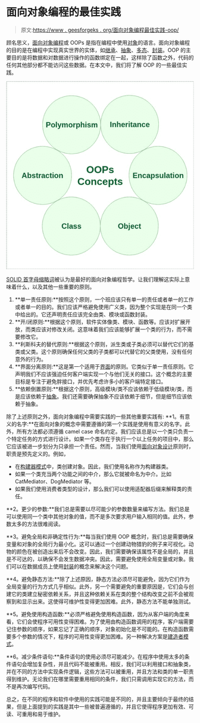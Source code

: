 # 面向对象编程的最佳实践

> 原文:[https://www . geesforgeks . org/面向对象编程最佳实践-oop/](https://www.geeksforgeeks.org/best-practices-of-object-oriented-programming-oop/)

顾名思义，[面向对象编程](https://www.geeksforgeeks.org/object-oriented-programming-oops-concept-in-java/)或 OOPs 是指在编程中使用[对象](https://www.geeksforgeeks.org/classes-objects-java/)的语言。面向对象编程的目的是在编程中实现真实世界的实体，如[继承](https://www.geeksforgeeks.org/inheritance-in-java/)、[抽象](https://www.geeksforgeeks.org/abstraction-in-java-2/)、[多态](https://www.geeksforgeeks.org/polymorphism-in-java/)、[封装](https://www.geeksforgeeks.org/encapsulation-in-java/)。OOP 的主要目的是将数据和对数据进行操作的函数绑定在一起，这样除了函数之外，代码的任何其他部分都不能访问这些数据。在本文中，我们将了解 OOP 的一些最佳实践。

[![](img/5e57d1aefc4ae854e9ab264f9d6f598b.png)](https://media.geeksforgeeks.org/wp-content/uploads/20200616200243/Object-Oriented-Programming-Concepts.jpg)

[SOLID 首字母缩略词](https://www.geeksforgeeks.org/solid-principle-in-programming-understand-with-real-life-examples/)被认为是最好的面向对象编程哲学。让我们理解这实际上意味着什么，以及其他一些重要的原则。

1.  **单一责任原则:**按照这个原则，一个班应该只有单一的责任或者单一的工作或者单一的目的。我们应该严格避免使用广义类，因为整个实现是在同一个类中给出的。它还声明责任应该完全由类、模块或函数封装。
2.  **开/闭原则:**根据这个原则，软件实体像类、模块、函数等。应该对扩展开放，而类应该对修改关闭。这意味着我们应该能够扩展一个类的行为，而不需要修改它。
3.  **利斯科夫的替代原则:**根据这个原则，派生类或子类必须可以替代它们的基类或父类。这个原则确保任何父类的子类都可以代替它的父类使用，没有任何意外的行为。
4.  **界面分离原则:**这是第一个适用于[界面](https://www.geeksforgeeks.org/interfaces-in-java/)的原则。它类似于单一责任原则。它声明我们不应该强迫任何客户端实现一个与他们无关的接口。这个概念的主要目标是专注于避免胖接口，并优先考虑许多小的客户端特定接口。
5.  **依赖倒置原则:**根据这个原则，高级模块/类不应该依赖于低级模块/类，而是应该依赖于[抽象](https://www.geeksforgeeks.org/abstraction-in-java-2/)。我们还需要确保抽象不应该依赖于细节，但是细节应该依赖于抽象。

除了上述原则之外，面向对象编程中需要实践的一些其他重要实践有:
**1。有意义的名字:**在面向对象的概念中需要遵循的第一个实践是使用有意义的名字。此外，所有方法都必须遵循 camel case 命名约定。我们应该总是以一个类只负责一个特定任务的方式进行设计。如果一个类存在于执行一个以上任务的项目中，那么它应该被进一步划分为只承担一个责任。然而，当我们使用[面向对象设计](https://www.geeksforgeeks.org/oops-object-oriented-design/)原则时，职责是预先定义的。例如，

*   在[构建器模式](https://www.geeksforgeeks.org/builder-design-pattern/)中，类创建对象。因此，我们使用名称作为构建器类。
*   如果一个类充当两个功能之间的中介，那么它就被命名为中介。比如 CatMediator、DogMediator 等。
*   如果我们使用消费者类型的设计，那么我们可以使用适配器后缀来解释类的责任。

**2。更少的参数:**我们总是需要以尽可能少的参数数量来编写方法。我们总是可以使用同一个类中其他对象的值，而不是多次要求用户输入相同的值。此外，参数太多的方法很难阅读。

**3。避免全局和非确定性行为:**每当我们使用 OOP 概念时，我们总是需要确保变量和对象的全局行为最小化。这可以通过一个创建动物猎豹的例子来可视化。动物的颜色在被创造出来后不会改变。因此，我们需要确保该属性不是全局的，并且是不可达的，以确保不会发生数据冲突。因此，需要避免使用全局变量或对象。我们可以在数据成员上使用[封装](https://www.geeksforgeeks.org/encapsulation-in-java/)的概念来解决这个问题。

**4。避免静态方法:**除了上述原因，静态方法必须尽可能避免，因为它们作为全局变量的行为方式几乎相似。此外，另一个需要避免的重要原因是，它们会与创建它的类建立秘密依赖关系，并且这种依赖关系在类的整个结构改变之前不会被观察到和显示出来。这使得可维护性变得更加困难。此外，静态方法不能单独测试。

**5。避免使用构造函数:**必须严格避免使用构造函数，因为从客户端的角度来看，它们会使程序可用性变得困难。为了使用由构造函数调用的程序，客户端需要记住参数的顺序，如果忘记了正确的顺序，对象初始化是不可能的。在构造函数需要多个参数的情况下，程序的可用性变得更加困难。另一种解决方案是[建造者模式](https://www.geeksforgeeks.org/builder-design-pattern/)。

**6。减少条件语句:**条件语句的使用必须尽可能减少。在程序中使用太多的条件语句会增加复杂性，并且代码不能被重用。相反，我们可以利用接口和抽象类，并在不同的方法中实现条件逻辑，这些方法可以被重用，并且方法和类的单一职责得到维护。无论我们在哪里需要重用相同的条件，我们只需调用实现它的方法，而不是再次编写代码。

总之，在不同的程序和软件中使用的实践可能是不同的，并且主要倾向于最终的结果，但是上面提到的实践是其中一些被普遍遵循的，并且它使得程序更加有效、可读、可重用和易于维护。